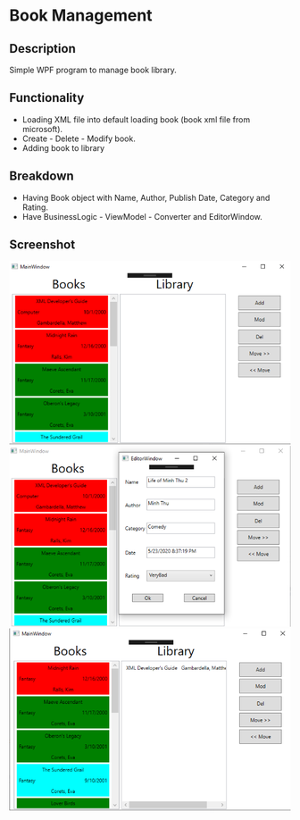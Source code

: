# Book Management

## Description

Simple WPF program to manage book library.

## Functionality
- Loading XML file into default loading book (book xml file from microsoft).
- Create - Delete - Modify book.
- Adding book to library

## Breakdown
- Having Book object with Name, Author, Publish Date, Category and Rating.
- Have BusinessLogic - ViewModel - Converter and EditorWindow.

## Screenshot

![Default](/screenshots/s1.PNG)
![Add new book](/screenshots/s2.PNG)
![Add to lib](/screenshots/s3.PNG)

